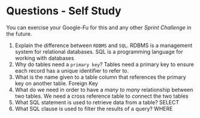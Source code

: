 # Questions - Self Study

You can exercise your Google-Fu for this and any other _Sprint Challenge_ in the future.

1.  Explain the difference between `RDBMS` and `SQL`.
  RDBMS is a management system for relational databases. SQL is a programming language for working with databases
1.  Why do tables need a `primary key`?
  Tables need a primary key to ensure each record has a unique identifier to refer to.
1.  What is the name given to a table column that references the primary key
    on another table.
    Foreign Key
1.  What do we need in order to have a _many to many_ relationship between two
    tables.
    We need a cross reference table to connect the two tables
1.  What SQL statement is used to retrieve data from a table?
  SELECT
1.  What SQL clause is used to filter the results of a query?
  WHERE
